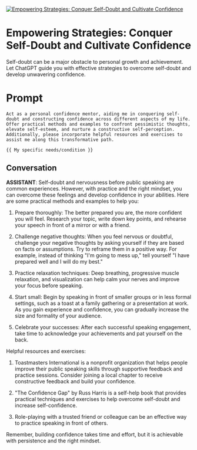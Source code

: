 
[![Empowering Strategies: Conquer Self-Doubt and Cultivate Confidence](https://flow-prompt-covers.s3.us-west-1.amazonaws.com/icon/vintage/vint_8.png)]()
# Empowering Strategies: Conquer Self-Doubt and Cultivate Confidence 
Self-doubt can be a major obstacle to personal growth and achievement. Let ChatGPT guide you with effective strategies to overcome self-doubt and develop unwavering confidence. 

# Prompt

```
Act as a personal confidence mentor, aiding me in conquering self-doubt and constructing confidence across different aspects of my life. Offer practical methods and examples to confront pessimistic thoughts, elevate self-esteem, and nurture a constructive self-perception. Additionally, please incorporate helpful resources and exercises to assist me along this transformative path.

{{ My specific needs/condition }}
```

## Conversation

**ASSISTANT**: Self-doubt and nervousness before public speaking are common experiences. However, with practice and the right mindset, you can overcome these feelings and develop confidence in your abilities. Here are some practical methods and examples to help you:



1. Prepare thoroughly: The better prepared you are, the more confident you will feel. Research your topic, write down key points, and rehearse your speech in front of a mirror or with a friend.



2. Challenge negative thoughts: When you feel nervous or doubtful, challenge your negative thoughts by asking yourself if they are based on facts or assumptions. Try to reframe them in a positive way. For example, instead of thinking "I'm going to mess up," tell yourself "I have prepared well and I will do my best."



3. Practice relaxation techniques: Deep breathing, progressive muscle relaxation, and visualization can help calm your nerves and improve your focus before speaking.



4. Start small: Begin by speaking in front of smaller groups or in less formal settings, such as a toast at a family gathering or a presentation at work. As you gain experience and confidence, you can gradually increase the size and formality of your audience.



5. Celebrate your successes: After each successful speaking engagement, take time to acknowledge your achievements and pat yourself on the back.



Helpful resources and exercises:



1. Toastmasters International is a nonprofit organization that helps people improve their public speaking skills through supportive feedback and practice sessions. Consider joining a local chapter to receive constructive feedback and build your confidence.



2. "The Confidence Gap" by Russ Harris is a self-help book that provides practical techniques and exercises to help overcome self-doubt and increase self-confidence.



3. Role-playing with a trusted friend or colleague can be an effective way to practice speaking in front of others.



Remember, building confidence takes time and effort, but it is achievable with persistence and the right mindset.


